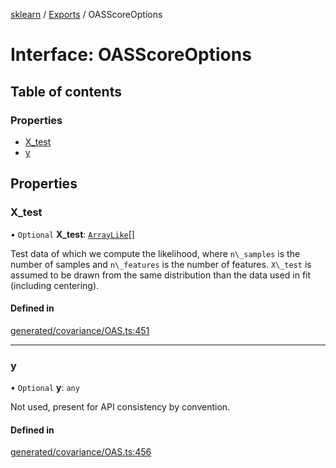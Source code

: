 [sklearn](../readme.md) / [Exports](../modules.md) / OASScoreOptions

# Interface: OASScoreOptions

## Table of contents

### Properties

- [X\_test](OASScoreOptions.md#x_test)
- [y](OASScoreOptions.md#y)

## Properties

### X\_test

• `Optional` **X\_test**: [`ArrayLike`](../modules.md#arraylike)[]

Test data of which we compute the likelihood, where `n\_samples` is the number of samples and `n\_features` is the number of features. `X\_test` is assumed to be drawn from the same distribution than the data used in fit (including centering).

#### Defined in

[generated/covariance/OAS.ts:451](https://github.com/transitive-bullshit/scikit-learn-ts/blob/367336a/packages/sklearn/src/generated/covariance/OAS.ts#L451)

___

### y

• `Optional` **y**: `any`

Not used, present for API consistency by convention.

#### Defined in

[generated/covariance/OAS.ts:456](https://github.com/transitive-bullshit/scikit-learn-ts/blob/367336a/packages/sklearn/src/generated/covariance/OAS.ts#L456)
